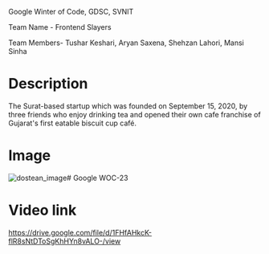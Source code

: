 

Google Winter of Code, GDSC, SVNIT

Team Name - Frontend Slayers

Team Members- Tushar Keshari, Aryan Saxena, Shehzan Lahori, Mansi Sinha

# Description 
The Surat-based startup which was founded on September 15, 2020, by three friends who enjoy drinking tea and opened their own cafe franchise of Gujarat's first eatable biscuit cup café.

# Image 
![dostean_image](https://github.com/Tushar-Keshari/gwoc-24/assets/96391653/b16f4545-70c6-4fb6-a96a-897a93e4d057)# Google WOC-23

# Video link 
https://drive.google.com/file/d/1FHfAHkcK-flR8sNtDToSgKhHYn8vALO-/view

